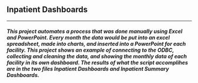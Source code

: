 ## Inpatient Dashboards
___

##### This project automates a process that was done manually using Excel and PowerPoint. Every month the data would be put into an excel spreadsheet, made into charts, and inserted into a PowerPoint for each facility. This project shows an example of connecting to the ODBC, collecting and cleaning the data, and showing the monthly data of each facility in its own dashboard. The results of what the script accomplihes are in the two files **Inpatient Dashboards** and **Inpatient Summary Dashboards**.
